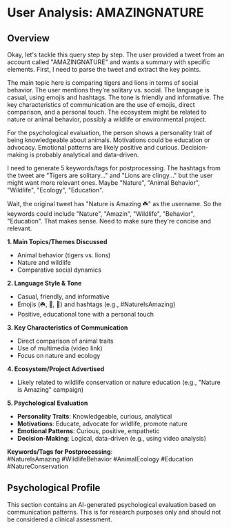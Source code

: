 # User Analysis: AMAZlNGNATURE

## Overview

<think>
Okay, let's tackle this query step by step. The user provided a tweet from an account called "AMAZlNGNATURE" and wants a summary with specific elements. First, I need to parse the tweet and extract the key points.

The main topic here is comparing tigers and lions in terms of social behavior. The user mentions they're solitary vs. social. The language is casual, using emojis and hashtags. The tone is friendly and informative. The key characteristics of communication are the use of emojis, direct comparison, and a personal touch. The ecosystem might be related to nature or animal behavior, possibly a wildlife or environmental project. 

For the psychological evaluation, the person shows a personality trait of being knowledgeable about animals. Motivations could be education or advocacy. Emotional patterns are likely positive and curious. Decision-making is probably analytical and data-driven.

I need to generate 5 keywords/tags for postprocessing. The hashtags from the tweet are "Tigers are solitary..." and "Lions are clingy..." but the user might want more relevant ones. Maybe "Nature", "Animal Behavior", "Wildlife", "Ecology", "Education". 

Wait, the original tweet has "Nature is Amazing ☘️" as the username. So the keywords could include "Nature", "Amazin", "Wildlife", "Behavior", "Education". That makes sense. Need to make sure they're concise and relevant.
</think>

**1. Main Topics/Themes Discussed**  
- Animal behavior (tigers vs. lions)  
- Nature and wildlife  
- Comparative social dynamics  

**2. Language Style & Tone**  
- Casual, friendly, and informative  
- Emojis (☘️, 🐅, 🐅) and hashtags (e.g., #NatureIsAmazing)  
- Positive, educational tone with a personal touch  

**3. Key Characteristics of Communication**  
- Direct comparison of animal traits  
- Use of multimedia (video link)  
- Focus on nature and ecology  

**4. Ecosystem/Project Advertised**  
- Likely related to wildlife conservation or nature education (e.g., "Nature is Amazing" campaign)  

**5. Psychological Evaluation**  
- **Personality Traits**: Knowledgeable, curious, analytical  
- **Motivations**: Educate, advocate for wildlife, promote nature  
- **Emotional Patterns**: Curious, positive, empathetic  
- **Decision-Making**: Logical, data-driven (e.g., using video analysis)  

**Keywords/Tags for Postprocessing**:  
#NatureIsAmazing #WildlifeBehavior #AnimalEcology #Education #NatureConservation

## Psychological Profile

This section contains an AI-generated psychological evaluation based on communication patterns. This is for research purposes only and should not be considered a clinical assessment.